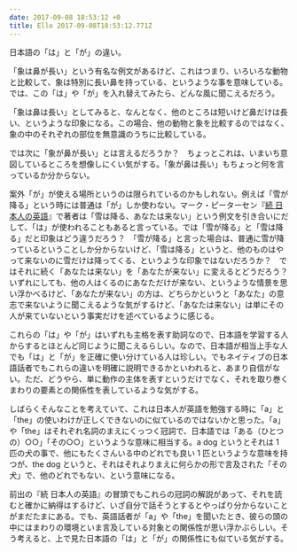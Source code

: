 ```yaml
---
date: 2017-09-08 18:53:12 +0
title: Ello 2017-09-08T18:53:12.771Z
---
```

日本語の「は」と「が」の違い。

「象は鼻が長い」という有名な例文があるけど、これはつまり、いろいろな動物と比較して、象は特別に長い鼻を持っている、というような事を意味している。では、この「は」や「が」を入れ替えてみたら、どんな風に聞こえるだろう。

「象は鼻は長い」としてみると、なんとなく、他のところは短いけど鼻だけは長い、というような印象になる。この場合、他の動物と象を比較するのではなく、象の中のそれぞれの部位を無意識のうちに比較している。

では次に「象が鼻が長い」とは言えるだろうか？　ちょっとこれは、いまいち意図しているところを想像しにくい気がする。「象が鼻は長い」もちょっと何を言っているか分からない。

案外「が」が使える場所というのは限られているのかもしれない。例えば「雪が降る」という時には普通は「が」しか使わない。マーク・ピーターセン『<a href='http://amzn.to/2xUB0k4'>続 日本人の英語</a>』で著者は「雪は降る、あなたは来ない」という例文を引き合いにだして、「は」が使われることもあると言っている。では「雪が降る」と「雪は降る」だと印象はどう違うだろう？　「雪が降る」と言った場合は、普通に雪が降っているということしか分からないけど、「雪は降る」というと、他のものはやって来ないのに雪だけは降ってくる、というような印象ではないだろうか？　ではそれに続く「あなたは来ない」を「あなたが来ない」に変えるとどうだろう？　いずれにしても、他の人はくるのにあなただけが来ない、というような情景を思い浮かべるけど、「あなたが来ない」の方は、どちらかというと「あなた」の意志で来ないように聞こえるような気がするけど、「あなたは来ない」は単にその人が来ていないという事実だけを述べているように感じる。

これらの「は」や「が」はいずれも主格を表す助詞なので、日本語を学習する人からするとほとんど同じように聞こえるらしい。なので、日本語が相当上手な人でも「は」と「が」を正確に使い分けている人は珍しい。でもネイティブの日本語話者でもこれらの違いを明確に説明できるかといわれると、あまり自信がない。ただ、どうやら、単に動作の主体を表すというだけでなく、それを取り巻くまわりの要素との関係性を表しているような気がする。

しばらくそんなことを考えていて、これは日本人が英語を勉強する時に「a」と「the」の使いわけが正しくできないのに似ているのではないかと思った。「a」や「the」はそれぞれ名詞のまえにくっつく冠詞で、日本語では「ある（ひとつの）○○」「その○○」というような意味に相当する。a dog というとそれは 1 匹の犬の事で、他にもたくさんいる中のどれでも良い 1 匹というような意味を持つが、the dog というと、それはそれよりまえに何らかの形で言及された「その犬」で、他のどれでもない、という意味になる。

前出の『続 日本人の英語』の冒頭でもこれらの冠詞の解説があって、それを読むと確かに納得はするけど、いざ自分で話そうとするとやっぱり分からないことがまだたまにある。でも、英語話者が「a」や「the」を聞いたとき、彼らの頭の中にはまわりの環境といま言及している対象との関係性が思い浮かぶらしい。そう考えると、上で見た日本語の「は」と「が」の関係性にも似ている気がする。


